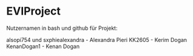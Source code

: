 # EVIProject

Nutzernamen in bash und github für Projekt:

alsopi754 und sxphiealexandra - Alexandra Pieri
KK2605 - Kerim Dogan
KenanDogan1 - Kenan Dogan

